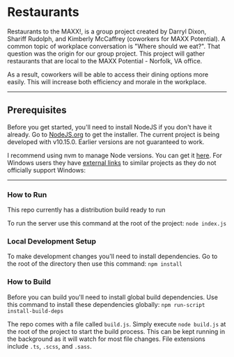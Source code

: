 # Restaurants

Restaurants to the MAXX!, is a group project created by Darryl Dixon, Shariff Rudolph, and Kimberly McCaffrey (coworkers for MAXX Potential).  A common topic of workplace conversation is "Where should we eat?".  That question was the origin for our group project.  This project will gather restaurants that are local to the MAXX Potential - Norfolk, VA office.

As a result, coworkers will be able to access their dining options more easily. This will increase both efficiency and morale in the workplace.

---

## Prerequisites

Before you get started, you'll need to install NodeJS if you don't have it already. Go to [NodeJS.org](http://nodejs.org) to get the installer. The current project is being developed with v10.15.0. Earlier versions are not guaranteed to work.

I recommend using nvm to manage Node versions. You can get it [here](https://github.com/creationix/nvm). For Windows users they have [external links](https://github.com/creationix/nvm#important-notes) to similar projects as they do not officially support Windows:

---

### How to Run

This repo currently has a distribution build ready to run

To run the server use this command at the root of the project: `node index.js`

### Local Development Setup

To make development changes you'll need to install dependencies. Go to the root of the directory then use this command: `npm install`

### How to Build

Before you can build you'll need to install global build dependencies.
Use this command to install these dependencies globally: `npm run-script install-build-deps`

The repo comes with a file called `build.js`. Simply execute `node build.js` at the root of the project to start the build process. This can be kept running in the background as it will watch for most file changes. File extensions include `.ts`, `.scss`, and `.sass`.
